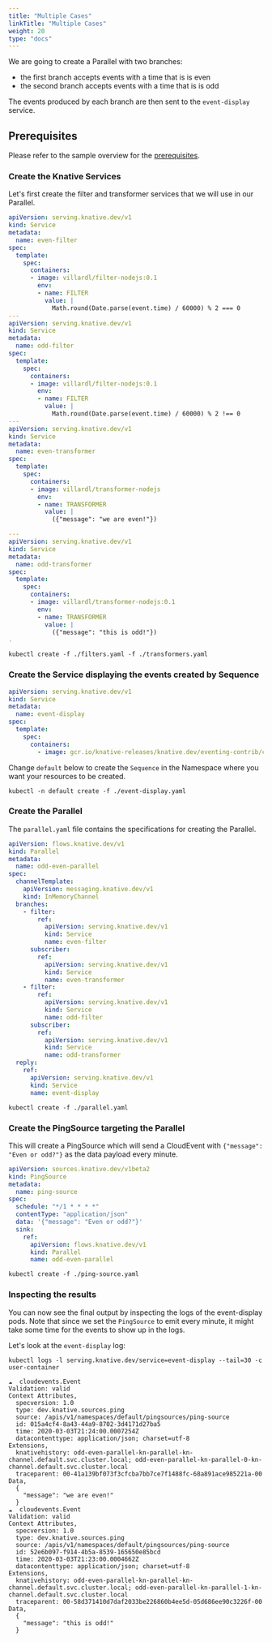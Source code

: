 ```yaml
---
title: "Multiple Cases"
linkTitle: "Multiple Cases"
weight: 20
type: "docs"
---
```


We are going to create a Parallel with two branches:

- the first branch accepts events with a time that is is even
- the second branch accepts events with a time that is is odd

The events produced by each branch are then sent to the `event-display` service.

## Prerequisites

Please refer to the sample overview for the [prerequisites](../README.md).

### Create the Knative Services

Let's first create the filter and transformer services that we will use in our
Parallel.

```yaml
apiVersion: serving.knative.dev/v1
kind: Service
metadata:
  name: even-filter
spec:
  template:
    spec:
      containers:
      - image: villardl/filter-nodejs:0.1
        env:
        - name: FILTER
          value: |
            Math.round(Date.parse(event.time) / 60000) % 2 === 0
---
apiVersion: serving.knative.dev/v1
kind: Service
metadata:
  name: odd-filter
spec:
  template:
    spec:
      containers:
      - image: villardl/filter-nodejs:0.1
        env:
        - name: FILTER
          value: |
            Math.round(Date.parse(event.time) / 60000) % 2 !== 0
---
apiVersion: serving.knative.dev/v1
kind: Service
metadata:
  name: even-transformer
spec:
  template:
    spec:
      containers:
      - image: villardl/transformer-nodejs
        env:
        - name: TRANSFORMER
          value: |
            ({"message": "we are even!"})

---
apiVersion: serving.knative.dev/v1
kind: Service
metadata:
  name: odd-transformer
spec:
  template:
    spec:
      containers:
      - image: villardl/transformer-nodejs:0.1
        env:
        - name: TRANSFORMER
          value: |
            ({"message": "this is odd!"})
.
```

```shell
kubectl create -f ./filters.yaml -f ./transformers.yaml
```

### Create the Service displaying the events created by Sequence

```yaml
apiVersion: serving.knative.dev/v1
kind: Service
metadata:
  name: event-display
spec:
  template:
    spec:
      containers:
        - image: gcr.io/knative-releases/knative.dev/eventing-contrib/cmd/event_display
```

Change `default` below to create the `Sequence` in the Namespace where you want
your resources to be created.

```shell
kubectl -n default create -f ./event-display.yaml
```

### Create the Parallel

The `parallel.yaml` file contains the specifications for creating the Parallel.

```yaml
apiVersion: flows.knative.dev/v1
kind: Parallel
metadata:
  name: odd-even-parallel
spec:
  channelTemplate:
    apiVersion: messaging.knative.dev/v1
    kind: InMemoryChannel
  branches:
    - filter:
        ref:
          apiVersion: serving.knative.dev/v1
          kind: Service
          name: even-filter
      subscriber:
        ref:
          apiVersion: serving.knative.dev/v1
          kind: Service
          name: even-transformer
    - filter:
        ref:
          apiVersion: serving.knative.dev/v1
          kind: Service
          name: odd-filter
      subscriber:
        ref:
          apiVersion: serving.knative.dev/v1
          kind: Service
          name: odd-transformer
  reply:
    ref:
      apiVersion: serving.knative.dev/v1
      kind: Service
      name: event-display
```

```shell
kubectl create -f ./parallel.yaml
```

### Create the PingSource targeting the Parallel

This will create a PingSource which will send a CloudEvent with
`{"message": "Even or odd?"}` as the data payload every minute.

```yaml
apiVersion: sources.knative.dev/v1beta2
kind: PingSource
metadata:
  name: ping-source
spec:
  schedule: "*/1 * * * *"
  contentType: "application/json"
  data: '{"message": "Even or odd?"}'
  sink:
    ref:
      apiVersion: flows.knative.dev/v1
      kind: Parallel
      name: odd-even-parallel
```

```shell
kubectl create -f ./ping-source.yaml
```

### Inspecting the results

You can now see the final output by inspecting the logs of the event-display
pods. Note that since we set the `PingSource` to emit every minute, it might
take some time for the events to show up in the logs.

Let's look at the `event-display` log:

```shell
kubectl logs -l serving.knative.dev/service=event-display --tail=30 -c user-container

☁️  cloudevents.Event
Validation: valid
Context Attributes,
  specversion: 1.0
  type: dev.knative.sources.ping
  source: /apis/v1/namespaces/default/pingsources/ping-source
  id: 015a4cf4-8a43-44a9-8702-3d4171d27ba5
  time: 2020-03-03T21:24:00.0007254Z
  datacontenttype: application/json; charset=utf-8
Extensions,
  knativehistory: odd-even-parallel-kn-parallel-kn-channel.default.svc.cluster.local; odd-even-parallel-kn-parallel-0-kn-channel.default.svc.cluster.local
  traceparent: 00-41a139bf073f3cfcba7bb7ce7f1488fc-68a891ace985221a-00
Data,
  {
    "message": "we are even!"
  }
☁️  cloudevents.Event
Validation: valid
Context Attributes,
  specversion: 1.0
  type: dev.knative.sources.ping
  source: /apis/v1/namespaces/default/pingsources/ping-source
  id: 52e6b097-f914-4b5a-8539-165650e85bcd
  time: 2020-03-03T21:23:00.0004662Z
  datacontenttype: application/json; charset=utf-8
Extensions,
  knativehistory: odd-even-parallel-kn-parallel-kn-channel.default.svc.cluster.local; odd-even-parallel-kn-parallel-1-kn-channel.default.svc.cluster.local
  traceparent: 00-58d371410d7daf2033be226860b4ee5d-05d686ee90c3226f-00
Data,
  {
    "message": "this is odd!"
  }
```
